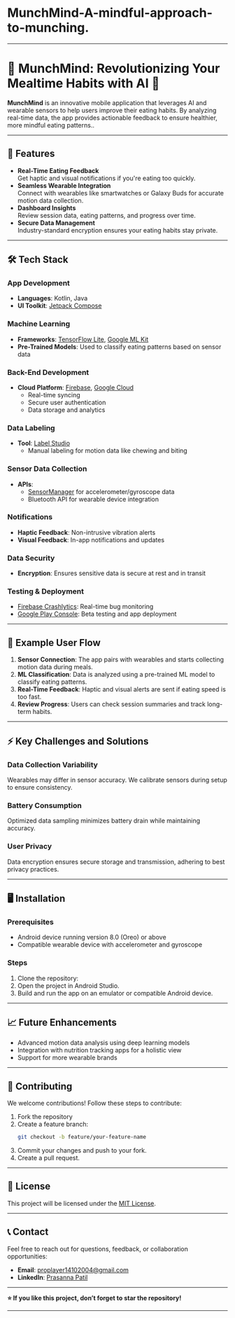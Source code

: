 # MunchMind-A-mindful-approach-to-munching.


---

# 🍴 MunchMind: Revolutionizing Your Mealtime Habits with AI 🥗

**MunchMind** is an innovative mobile application that leverages AI and wearable sensors to help users improve their eating habits. By analyzing real-time data, the app provides actionable feedback to ensure healthier, more mindful eating patterns.. 

---

## 🚀 Features  
- **Real-Time Eating Feedback**  
  Get haptic and visual notifications if you're eating too quickly.  
- **Seamless Wearable Integration**  
  Connect with wearables like smartwatches or Galaxy Buds for accurate motion data collection.  
- **Dashboard Insights**  
  Review session data, eating patterns, and progress over time.  
- **Secure Data Management**  
  Industry-standard encryption ensures your eating habits stay private.

---

## 🛠️ Tech Stack  

### **App Development**
- **Languages**: Kotlin, Java  
- **UI Toolkit**: [Jetpack Compose](https://developer.android.com/jetpack/compose)  

### **Machine Learning**
- **Frameworks**: [TensorFlow Lite](https://www.tensorflow.org/lite), [Google ML Kit](https://developers.google.com/ml-kit)  
- **Pre-Trained Models**: Used to classify eating patterns based on sensor data  

### **Back-End Development**
- **Cloud Platform**: [Firebase](https://firebase.google.com), [Google Cloud](https://cloud.google.com)  
  - Real-time syncing  
  - Secure user authentication  
  - Data storage and analytics  

### **Data Labeling**
- **Tool**: [Label Studio](https://labelstud.io)  
  - Manual labeling for motion data like chewing and biting  

### **Sensor Data Collection**
- **APIs**:  
  - [SensorManager](https://developer.android.com/reference/android/hardware/SensorManager) for accelerometer/gyroscope data  
  - Bluetooth API for wearable device integration  

### **Notifications**
- **Haptic Feedback**: Non-intrusive vibration alerts  
- **Visual Feedback**: In-app notifications and updates  

### **Data Security**
- **Encryption**: Ensures sensitive data is secure at rest and in transit  

### **Testing & Deployment**
- [Firebase Crashlytics](https://firebase.google.com/products/crashlytics): Real-time bug monitoring  
- [Google Play Console](https://play.google.com/console): Beta testing and app deployment  

---

## 🌟 Example User Flow  
1. **Sensor Connection**: The app pairs with wearables and starts collecting motion data during meals.  
2. **ML Classification**: Data is analyzed using a pre-trained ML model to classify eating patterns.  
3. **Real-Time Feedback**: Haptic and visual alerts are sent if eating speed is too fast.  
4. **Review Progress**: Users can check session summaries and track long-term habits.  

---

## ⚡ Key Challenges and Solutions  
### **Data Collection Variability**  
Wearables may differ in sensor accuracy. We calibrate sensors during setup to ensure consistency.  

### **Battery Consumption**  
Optimized data sampling minimizes battery drain while maintaining accuracy.  

### **User Privacy**  
Data encryption ensures secure storage and transmission, adhering to best privacy practices.  

---

## 🖥️ Installation  

### Prerequisites  
- Android device running version 8.0 (Oreo) or above  
- Compatible wearable device with accelerometer and gyroscope  

### Steps  
1. Clone the repository:    
2. Open the project in Android Studio.  
3. Build and run the app on an emulator or compatible Android device.  

---

## 📈 Future Enhancements  
- Advanced motion data analysis using deep learning models  
- Integration with nutrition tracking apps for a holistic view  
- Support for more wearable brands  

---

## 👥 Contributing  
We welcome contributions! Follow these steps to contribute:  
1. Fork the repository  
2. Create a feature branch:  
   ```bash  
   git checkout -b feature/your-feature-name  
   ```  
3. Commit your changes and push to your fork.  
4. Create a pull request.  

---

## 📄 License  
This project will be licensed under the [MIT License](LICENSE).  

---

## 📞 Contact  
Feel free to reach out for questions, feedback, or collaboration opportunities:  
- **Email**: proplayer14102004@gmail.com 
- **LinkedIn**: [Prasanna Patil ](https://www.linkedin.com/in/prasanna-patil-3a1280269/)  


---

**⭐ If you like this project, don’t forget to star the repository!**  

---

